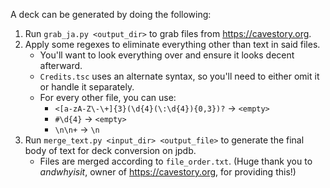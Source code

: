 A deck can be generated by doing the following:

1. Run `grab_ja.py <output_dir>` to grab files from <https://cavestory.org>.
2. Apply some regexes to eliminate everything other than text in said files.
	* You'll want to look everything over and ensure it looks decent afterward.
    * `Credits.tsc` uses an alternate syntax, so you'll need to either omit it or handle it separately.
	* For every other file, you can use:
	    * `<[a-zA-Z\-\+]{3}(\d{4}(\:\d{4}){0,3})?` -> `<empty>`
	    * `#\d{4}` -> `<empty>`
	    * `\n\n+` -> `\n`
3. Run `merge_text.py <input_dir> <output_file>` to generate the final body of text for deck conversion on jpdb.
	* Files are merged according to `file_order.txt`. (Huge thank you to _andwhyisit_, owner of <https://cavestory.org>, for providing this!)
